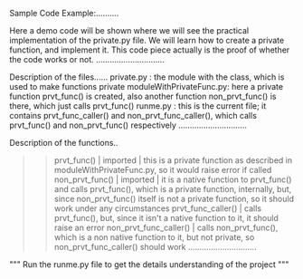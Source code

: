 Sample Code Example:..........

Here a demo code will be shown where we will see the practical implementation of the private.py
file. We will learn how to create a private function, and implement it. This code piece actually
is the proof of whether the code works or not.
..............................


Description of the files......
private.py              : the module with the class, which is used to make functions private
moduleWithPrivateFunc.py: here a private function prvt_func() is created, also another function
                            non_prvt_func() is there, which just calls prvt_func()
runme.py                : this is the current file; it contains prvt_func_caller() and non_prvt_func_caller(),
                            which calls prvt_func() and non_prvt_func() respectively
..............................


Description of the functions..
>> prvt_func() | imported     | this is a private function as described in moduleWithPrivateFunc.py,
                                so it would raise error if called
>> non_prvt_func() | imported | it is a native function to prvt_func() and calls prvt_func(), which is
                                a private function, internally, but, since non_prvt_func() itself is not
                                a private function, so it should work under any circumstances
>> prvt_func_caller()         | calls prvt_func(), but, since it isn't a native function to it, it should raise an error
>> non_prvt_func_caller()     | calls non_prvt_func(), which is a non native function to it, but not private, so
                                non_prvt_func_caller() should work
..............................


"""  Run the runme.py file to get the details understanding of the project  """
